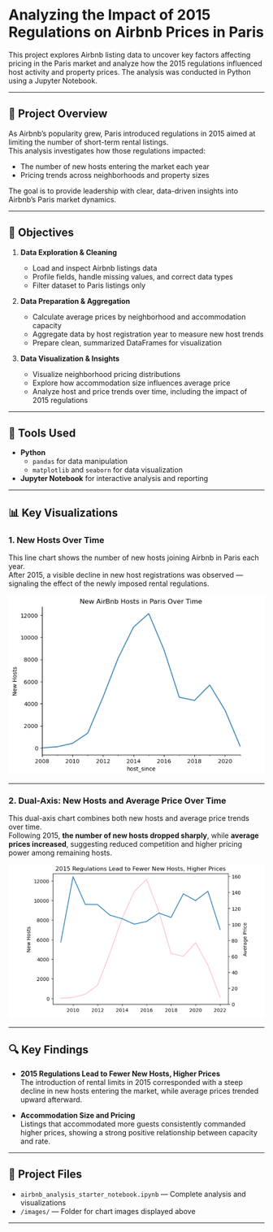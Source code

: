 # Analyzing the Impact of 2015 Regulations on Airbnb Prices in Paris

This project explores Airbnb listing data to uncover key factors affecting pricing in the Paris market and analyze how the 2015 regulations influenced host activity and property prices. The analysis was conducted in Python using a Jupyter Notebook.

---

## 📍 Project Overview

As Airbnb’s popularity grew, Paris introduced regulations in 2015 aimed at limiting the number of short-term rental listings.  
This analysis investigates how those regulations impacted:
- The number of new hosts entering the market each year
- Pricing trends across neighborhoods and property sizes

The goal is to provide leadership with clear, data-driven insights into Airbnb’s Paris market dynamics.

---

## 🎯 Objectives

1. **Data Exploration & Cleaning**  
   - Load and inspect Airbnb listings data  
   - Profile fields, handle missing values, and correct data types  
   - Filter dataset to Paris listings only  

2. **Data Preparation & Aggregation**  
   - Calculate average prices by neighborhood and accommodation capacity  
   - Aggregate data by host registration year to measure new host trends  
   - Prepare clean, summarized DataFrames for visualization  

3. **Data Visualization & Insights**  
   - Visualize neighborhood pricing distributions  
   - Explore how accommodation size influences average price  
   - Analyze host and price trends over time, including the impact of 2015 regulations  

---

## 🧮 Tools Used

- **Python**
  - `pandas` for data manipulation  
  - `matplotlib` and `seaborn` for data visualization  
- **Jupyter Notebook** for interactive analysis and reporting  

---

## 📊 Key Visualizations

### 1. New Hosts Over Time
This line chart shows the number of new hosts joining Airbnb in Paris each year.  
After 2015, a visible decline in new host registrations was observed — signaling the effect of the newly imposed rental regulations.

![New Hosts Over Time](images/new_hosts_over_time.png)

---

### 2. Dual-Axis: New Hosts and Average Price Over Time
This dual-axis chart combines both new hosts and average price trends over time.  
Following 2015, **the number of new hosts dropped sharply**, while **average prices increased**, suggesting reduced competition and higher pricing power among remaining hosts.

![Dual Axis - Hosts vs Price](images/dual_axis_hosts_price.png)

---

## 🔍 Key Findings

- **2015 Regulations Lead to Fewer New Hosts, Higher Prices**  
  The introduction of rental limits in 2015 corresponded with a steep decline in new hosts entering the market, while average prices trended upward afterward.  

- **Accommodation Size and Pricing**  
  Listings that accommodated more guests consistently commanded higher prices, showing a strong positive relationship between capacity and rate.

---


## 📘 Project Files

- `airbnb_analysis_starter_notebook.ipynb` — Complete analysis and visualizations  
- `/images/` — Folder for chart images displayed above  

---

